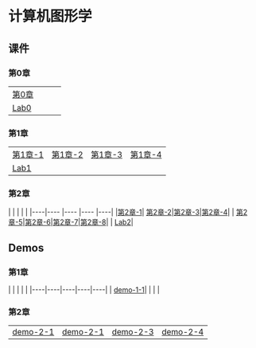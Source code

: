# 计算机图形学

## 课件

### 第0章
|    |    |    |    |
|----|----|----|----|
|[第0章](./CourseWare/chapter-0.html)|
| [Lab0](./CourseWare/Chapter-1-lab0.md)|

### 第1章
|  |  |  |   |
|----|----|----|----|
|  [第1章-1](./CourseWare/Chapter1/chapter-1-1.html) | [第1章-2](./CourseWare/Chapter1/chapter-1-2.html)| [第1章-3](./CourseWare/Chapter1/chapter-1-3.html)| [第1章-4](./CourseWare/Chapter1/chapter-1-4.html) |
| [Lab1](./CourseWare/Chapter1/Chapter-1-lab1.md) |

### 第2章

|    |    |    |    |
|----|---- |---- |---- |----|
|[第2章-1](./CourseWare/Chapter2/chapter-2-1.html)| [第2章-2](./CourseWare/Chapter2/chapter-2-2.html)|[第2章-3](./CourseWare/Chapter2/chapter-2-3.html)|[第2章-4](./CourseWare/Chapter2/chapter-2-4.html)|
| [第2章-5](./CourseWare/Chapter2/chapter-2-5.html)|[第2章-6](./CourseWare/Chapter2/chapter-2-6.html)|[第2章-7](./CourseWare/Chapter2/chapter-2-7.html)|[第2章-8](./CourseWare/Chapter2/chapter-2-8.html)|
| [Lab2](./CourseWare/Chapter2/Chapter-2-lab2.md)|

## Demos
### 第1章
|    |   |    |    |
|----|----|----|----|----|
| [demo-1-1](./demos/chap1-demo-1.html)|  |  |  |


### 第2章
|    |    |    |    |
|----|----|----|----|
| [demo-2-1](./demos/chap2-demo-1.html)|  [demo-2-1](./demos/chap2-demo-1.html)|[demo-2-3](./demos/chap2-demo-3.html)| [demo-2-4](./demos/chap2-demo-4.html)|

